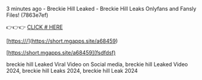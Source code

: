 3 minutes ago - Breckie Hill Leaked - Breckie Hill Leaks Onlyfans and Fansly Files! (7863e7ef)

👉👉👉  <a href="[https://<?= SHORT_ROOT; ?>/<?= $row['random']; ?>](https://short.mgapps.site/a68459)">CLICK # HERE</a></p>

[[https://<?= SHORT_ROOT; ?>/<?= $row['random']; ?>](https://short.mgapps.site/a68459)](https://short.mgapps.site/a68459)


[https://short.mgapps.site/a68459](fsdfdsf)

breckie hill Leaked Viral Video on Social media, breckie hill Leaked Video 2024, breckie hill Leaks 2024, breckie hill Leak 2024
